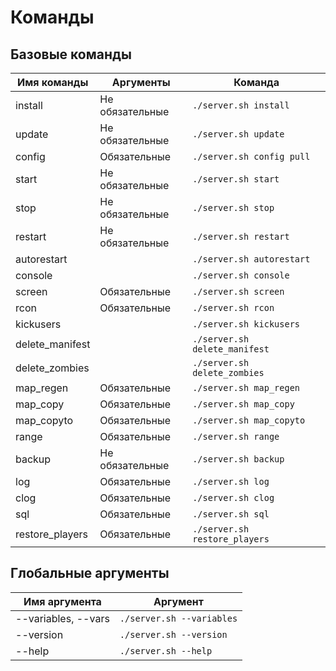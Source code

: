 # Команды

## Базовые команды
| Имя команды      | Аргументы       | Команда
| ---------------- | --------------- | --------------------------
| install          | Не обязательные | `./server.sh install`
| update           | Не обязательные | `./server.sh update`
| config           | Обязательные    | `./server.sh config pull`
| start            | Не обязательные | `./server.sh start`
| stop             | Не обязательные | `./server.sh stop`
| restart          | Не обязательные | `./server.sh restart`
| autorestart      |                 | `./server.sh autorestart`
| console          |                 | `./server.sh console`
| screen           | Обязательные    | `./server.sh screen`
| rcon             | Обязательные    | `./server.sh rcon`
| kickusers        |                 | `./server.sh kickusers`
| delete_manifest  |                 | `./server.sh delete_manifest`
| delete_zombies   |                 | `./server.sh delete_zombies`
| map_regen        | Обязательные    | `./server.sh map_regen`
| map_copy         | Обязательные    | `./server.sh map_copy`
| map_copyto       | Обязательные    | `./server.sh map_copyto`
| range            | Обязательные    | `./server.sh range`
| backup           | Не обязательные | `./server.sh backup`
| log              | Обязательные    | `./server.sh log`
| сlog             | Обязательные    | `./server.sh сlog`
| sql              | Обязательные    | `./server.sh sql`
| restore_players  | Обязательные    | `./server.sh restore_players`

## Глобальные аргументы
| Имя аргумента       | Аргумент
| ------------------- | --------------------------
| --variables, --vars | `./server.sh --variables`
| --version           | `./server.sh --version`
| --help              | `./server.sh --help`
